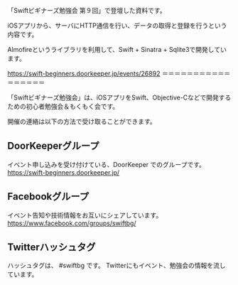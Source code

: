 「Swiftビギナーズ勉強会 第９回」で登壇した資料です。 

iOSアプリから、サーバにHTTP通信を行い、データの取得と登録を行うという内容です。 

Almofireというライブラリを利用して、Swift + Sinatra + Sqlite3で開発しています。 

https://swift-beginners.doorkeeper.jp/events/26892 
＝＝＝＝＝＝＝＝＝＝＝＝＝＝＝＝＝ 

「Swiftビギナーズ勉強会」は、iOSアプリをSwift、Objective-Cなどで開発するための初心者勉強会＆もくもく会です。 

開催の連絡は以下の方法で受け取ることができます。 

## DoorKeeperグループ 
イベント申し込みを受け付けている、DoorKeeper でのグループです。 
https://swift-beginners.doorkeeper.jp/ 

## Facebookグループ 
イベント告知や技術情報をお互いにシェアしています。 
https://www.facebook.com/groups/swiftbg/ 

## Twitterハッシュタグ 
ハッシュタグは、 #swiftbg です。 
Twitterにもイベント、勉強会の情報を流しています。
